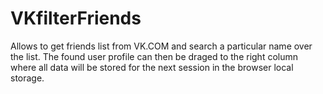# VKfilterFriends
Allows to get friends list from VK.COM and search a particular name over the list. The found user profile can then be draged to the right column where all data will be stored for the next session in the browser local storage. 
